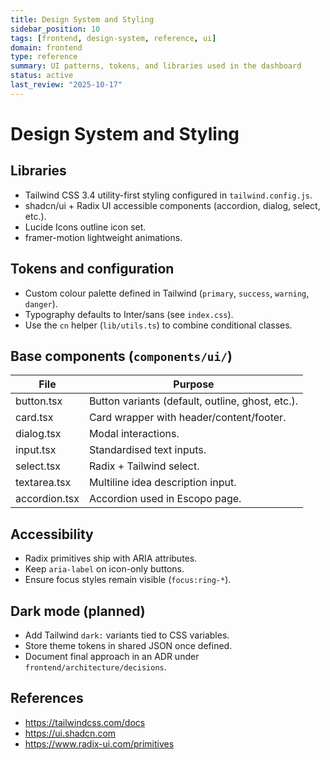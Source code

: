 ```yaml
---
title: Design System and Styling
sidebar_position: 10
tags: [frontend, design-system, reference, ui]
domain: frontend
type: reference
summary: UI patterns, tokens, and libraries used in the dashboard
status: active
last_review: "2025-10-17"
---
```


# Design System and Styling

## Libraries

- Tailwind CSS 3.4  utility-first styling configured in `tailwind.config.js`.
- shadcn/ui + Radix UI  accessible components (accordion, dialog, select, etc.).
- Lucide Icons  outline icon set.
- framer-motion  lightweight animations.

## Tokens and configuration

- Custom colour palette defined in Tailwind (`primary`, `success`, `warning`, `danger`).
- Typography defaults to Inter/sans (see `index.css`).
- Use the `cn` helper (`lib/utils.ts`) to combine conditional classes.

## Base components (`components/ui/`)

| File | Purpose |
|------|---------|
| button.tsx | Button variants (default, outline, ghost, etc.). |
| card.tsx | Card wrapper with header/content/footer. |
| dialog.tsx | Modal interactions. |
| input.tsx | Standardised text inputs. |
| select.tsx | Radix + Tailwind select. |
| textarea.tsx | Multiline idea description input. |
| accordion.tsx | Accordion used in Escopo page. |

## Accessibility

- Radix primitives ship with ARIA attributes.
- Keep `aria-label` on icon-only buttons.
- Ensure focus styles remain visible (`focus:ring-*`).

## Dark mode (planned)

- Add Tailwind `dark:` variants tied to CSS variables.
- Store theme tokens in shared JSON once defined.
- Document final approach in an ADR under `frontend/architecture/decisions`.

## References

- https://tailwindcss.com/docs
- https://ui.shadcn.com
- https://www.radix-ui.com/primitives